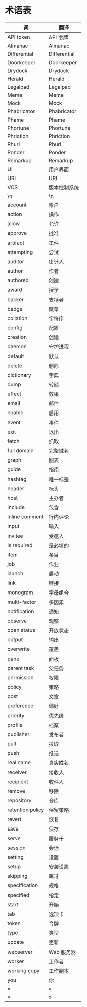 # 术语表

词 | 翻译
-- | -----------
API token | API 令牌
Almanac | Almanac
Differential | Differential
Doorkeeper | Doorkeeper
Drydock | Drydock
Herald | Herald
Legalpad | Legalpad
Meme | Meme
Mock | Mock
Phabricator | Phabricator
Phame | Phame
Phortune | Phortune
Phriction | Phriction
Phurl | Phurl
Ponder | Ponder
Remarkup | Remarkup
UI | 用户界面
URI | URI
VCS | 版本控制系统
\n | \n
account | 帐户
action | 操作
allow | 允许
approve | 批准
artifact | 工件
attempting | 尝试
auditor | 审计人
author | 作者
authored | 创建
award | 授予|奖励
backer | 支持者
badge | 徽章
collation | 字符序
config | 配置
creation | 创建
daemon | 守护进程
default | 默认
delete | 删除
dictionary | 字典
dump | 转储
effect | 效果|影响
email | 邮件
enable | 启用
event | 事件
exit | 退出
fetch | 抓取
full domain | 完整域名
graph | 图表
guide | 指南
hashtag | 唯一标签
header | 标头|页头
host | 主办者|主机|托管|“Host”
include | 包含
inline comment | 行内评论
input | 输入
invitee | 受邀人
is required | 是必填的
item | 条目|菜单项
job | 作业
launch | 启动
link | 链接|关联
monogram | 字母组合
multi-factor | 多因素
notification | 通知
observe | 观察
open status | 开放状态
output | 输出
overwrite | 覆盖
pane | 面板
parent task | 父任务
permission | 权限
policy | 策略
post | 文章|发送|发布
preference | 偏好
priority | 优先级
profile | 档案|分析
publisher | 发布者
pull | 拉取
push | 推送
real name | 真实姓名
receiver | 接收人
recipient | 收件人|接受者
remove | 移除
repository | 仓库
retention policy | 保留策略
revert | 恢复
save | 保存
serve | 服务于
session | 会话
setting | 设置
setup | 安装设置
skipping | 跳过
specification | 规格
specified | 指定|特定
start | 开始|启动
tab | 选项卡
token | 令牌|符记|符号|语素
type | 类型|键入
update | 更新
webserver | Web 服务器
worker | 工作者
working copy | 工作副本
you | 你
« | «
» | »
